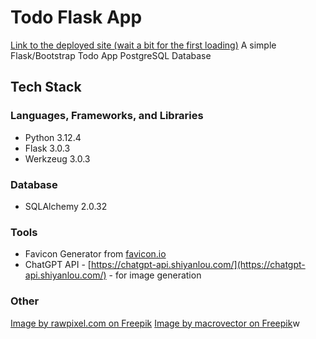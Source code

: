 # Todo Flask App
[Link to the deployed site (wait a bit for the first loading)](https://todo-flask-gqvh.onrender.com/)
A simple Flask/Bootstrap Todo App
PostgreSQL Database


## Tech Stack
### Languages, Frameworks, and Libraries
- Python 3.12.4
- Flask 3.0.3
- Werkzeug 3.0.3
### Database
- SQLAlchemy 2.0.32
### Tools
- Favicon Generator from [favicon.io](https://favicon.io/)
- ChatGPT API - [https://chatgpt-api.shiyanlou.com/](https://chatgpt-api.shiyanlou.com/) - for image generation
### Other
<a href="https://www.freepik.com/free-photo/sand-surface-texture-beige-background-zen-peace-concept_17223843.htm#query=sand%20texture&position=0&from_view=keyword&track=ais_hybrid&uuid=a3c338a7-a8fe-4d69-ac8f-f0d3ec4a322c">Image by rawpixel.com on Freepik</a>
<a href="https://www.freepik.com/free-vector/realistic-sea-sand-wave-background_13153629.htm#fromView=keyword&page=1&position=0&uuid=f044fa09-3c5a-4596-9f33-a1718edcde46">Image by macrovector on Freepik</a>w
